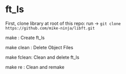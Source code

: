 # ft_ls

First, clone library at root of this repo: run -> ``git clone https://github.com/mike-ninja/libft.git``

make : Create ft_ls

make clean : Delete Object Files

make fclean: Clean and delete ft_ls

make re : Clean and remake
